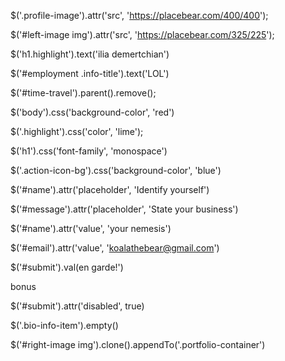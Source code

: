 $('.profile-image').attr('src', 'https://placebear.com/400/400');

$('#left-image img').attr('src', 'https://placebear.com/325/225');

$('h1.highlight').text('ilia demertchian')

$('#employment .info-title').text('LOL')

$('#time-travel').parent().remove();

$('body').css('background-color', 'red')

$('.highlight').css('color', 'lime');

$('h1').css('font-family', 'monospace')

$('.action-icon-bg').css('background-color', 'blue')

$('#name').attr('placeholder', 'Identify yourself')

$('#message').attr('placeholder', 'State your business')

$('#name').attr('value', 'your nemesis')

$('#email').attr('value', 'koalathebear@gmail.com')

$('#submit').val(en garde!')

bonus

$('#submit').attr('disabled', true)

$('.bio-info-item').empty()

$('#right-image img').clone().appendTo('.portfolio-container')
